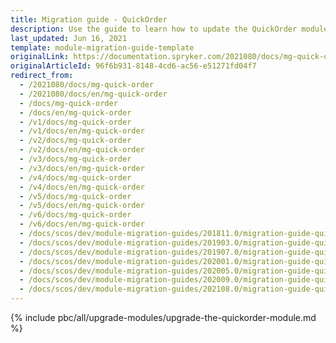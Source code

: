 ```yaml
---
title: Migration guide - QuickOrder
description: Use the guide to learn how to update the QuickOrder module.
last_updated: Jun 16, 2021
template: module-migration-guide-template
originalLink: https://documentation.spryker.com/2021080/docs/mg-quick-order
originalArticleId: 96f6b931-8148-4cd6-ac56-e51271fd04f7
redirect_from:
  - /2021080/docs/mg-quick-order
  - /2021080/docs/en/mg-quick-order
  - /docs/mg-quick-order
  - /docs/en/mg-quick-order
  - /v1/docs/mg-quick-order
  - /v1/docs/en/mg-quick-order
  - /v2/docs/mg-quick-order
  - /v2/docs/en/mg-quick-order
  - /v3/docs/mg-quick-order
  - /v3/docs/en/mg-quick-order
  - /v4/docs/mg-quick-order
  - /v4/docs/en/mg-quick-order
  - /v5/docs/mg-quick-order
  - /v5/docs/en/mg-quick-order
  - /v6/docs/mg-quick-order
  - /v6/docs/en/mg-quick-order
  - /docs/scos/dev/module-migration-guides/201811.0/migration-guide-quickorder.html
  - /docs/scos/dev/module-migration-guides/201903.0/migration-guide-quickorder.html
  - /docs/scos/dev/module-migration-guides/201907.0/migration-guide-quickorder.html
  - /docs/scos/dev/module-migration-guides/202001.0/migration-guide-quickorder.html
  - /docs/scos/dev/module-migration-guides/202005.0/migration-guide-quickorder.html
  - /docs/scos/dev/module-migration-guides/202009.0/migration-guide-quickorder.html
  - /docs/scos/dev/module-migration-guides/202108.0/migration-guide-quickorder.html
---
```


{% include pbc/all/upgrade-modules/upgrade-the-quickorder-module.md %} <!-- To edit, see /_includes/pbc/all/upgrade-modules/upgrade-the-quickorder-module.md -->
